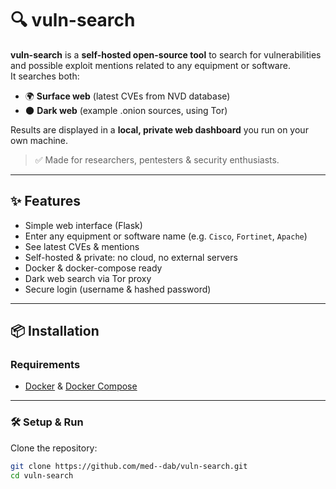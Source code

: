 # 🔍 vuln-search

**vuln-search** is a **self-hosted open-source tool** to search for vulnerabilities and possible exploit mentions related to any equipment or software.  
It searches both:
- 🌍 **Surface web** (latest CVEs from NVD database)
- 🌑 **Dark web** (example .onion sources, using Tor)

Results are displayed in a **local, private web dashboard** you run on your own machine.

> ✅ Made for researchers, pentesters & security enthusiasts.

---

## ✨ Features
- Simple web interface (Flask)
- Enter any equipment or software name (e.g. `Cisco`, `Fortinet`, `Apache`)
- See latest CVEs & mentions
- Self-hosted & private: no cloud, no external servers
- Docker & docker-compose ready
- Dark web search via Tor proxy
- Secure login (username & hashed password)

---

## 📦 Installation

### Requirements
- [Docker](https://www.docker.com/) & [Docker Compose](https://docs.docker.com/compose/)

---

### 🛠 Setup & Run

Clone the repository:

```bash
git clone https://github.com/med--dab/vuln-search.git
cd vuln-search
